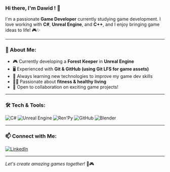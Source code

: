 ### Hi there, I'm Dawid ! 👋

I'm a passionate **Game Developer** currently studying game development. I love working with **C#**, **Unreal Engine**, and **C++**, and I enjoy bringing game ideas to life! 🎮✨

---

### 🚀 About Me:
- 🎮 Currently developing a **Forest Keeper**  in **Unreal Engine**
- 🖥️ Experienced with **Git & GitHub (using Git LFS for game assets)**
- 🌱 Always learning new technologies to improve my game dev skills
- 🏋️‍♂️ Passionate about **fitness & healthy living**
- 📍 Open to collaboration on exciting game projects!

---

### 🛠️ Tech & Tools:

![C#](https://img.shields.io/badge/C%23-239120?style=for-the-badge&logo=c-sharp&logoColor=white)
![Unreal Engine](https://img.shields.io/badge/Unreal_Engine-000000?style=for-the-badge&logo=unreal-engine&logoColor=white)
![Ren'Py](https://img.shields.io/badge/Ren'Py-FF7F50?style=for-the-badge&logo=python&logoColor=white)
![GitHub](https://img.shields.io/badge/GitHub-181717?style=for-the-badge&logo=github&logoColor=white)
![Blender](https://img.shields.io/badge/Blender-F5792A?style=for-the-badge&logo=blender&logoColor=white)

---

### 📫 Connect with Me:
[![LinkedIn](https://img.shields.io/badge/LinkedIn-0077B5?style=for-the-badge&logo=linkedin&logoColor=white)](https://www.linkedin.com/in/dkarpinski44/)

---

*Let's create amazing games together!* 🚀🎮
